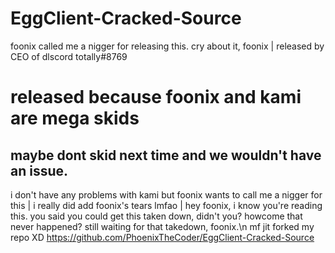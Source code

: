 # EggClient-Cracked-Source
foonix called me a nigger for releasing this. cry about it, foonix |
released by CEO of dlscord totally#8769
# released because foonix and kami are mega skids
maybe dont skid next time and we wouldn't have an issue.
----------------------------------------------------------
i don't have any problems with kami but foonix wants to call me a nigger for this | 
i really did add foonix's tears lmfao |
hey foonix, i know you're reading this. you said you could get this taken down, didn't you? howcome that never happened?
still waiting for that takedown, foonix.\n mf jit forked my repo XD https://github.com/PhoenixTheCoder/EggClient-Cracked-Source
